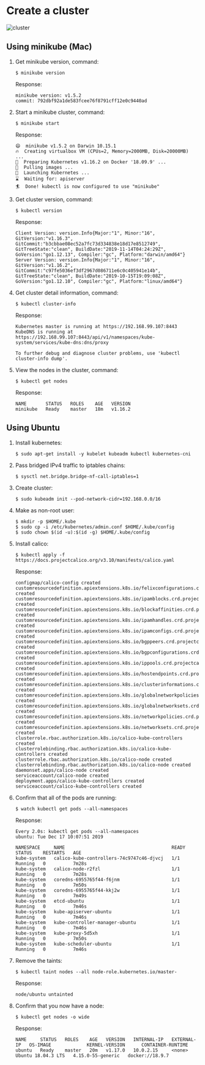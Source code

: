 # Create a cluster

![cluster](https://d33wubrfki0l68.cloudfront.net/99d9808dcbf2880a996ed50d308a186b5900cec9/40b94/docs/tutorials/kubernetes-basics/public/images/module_01_cluster.svg)

## Using minikube (Mac)
1. Get minikube version, command:
    ```
    $ minikube version
    ```
    Response:
    ```
    minikube version: v1.5.2
    commit: 792dbf92a1de583fcee76f8791cff12e0c9440ad
    ```
  
2. Start a minikube cluster, command:
    ```
    $ minikube start
    ```
    Response:
    ```
    😄  minikube v1.5.2 on Darwin 10.15.1
    🔥  Creating virtualbox VM (CPUs=2, Memory=2000MB, Disk=20000MB) ...
    🐳  Preparing Kubernetes v1.16.2 on Docker '18.09.9' ...
    🚜  Pulling images ...
    🚀  Launching Kubernetes ...
    ⌛  Waiting for: apiserver
    🏄  Done! kubectl is now configured to use "minikube"
    ```
3. Get cluster version, command:
    ```
    $ kubectl version
    ```
    Response:
    ```
    Client Version: version.Info{Major:"1", Minor:"16", GitVersion:"v1.16.3", GitCommit:"b3cbbae08ec52a7fc73d334838e18d17e8512749", GitTreeState:"clean", BuildDate:"2019-11-14T04:24:29Z", GoVersion:"go1.12.13", Compiler:"gc", Platform:"darwin/amd64"}
    Server Version: version.Info{Major:"1", Minor:"16", GitVersion:"v1.16.2", GitCommit:"c97fe5036ef3df2967d086711e6c0c405941e14b", GitTreeState:"clean", BuildDate:"2019-10-15T19:09:08Z", GoVersion:"go1.12.10", Compiler:"gc", Platform:"linux/amd64"}
    ```
4. Get cluster detail information, command:
    ```
    $ kubectl cluster-info
    ```
    Response:
    ```
    Kubernetes master is running at https://192.168.99.107:8443
    KubeDNS is running at https://192.168.99.107:8443/api/v1/namespaces/kube-system/services/kube-dns:dns/proxy

    To further debug and diagnose cluster problems, use 'kubectl cluster-info dump'.
    ```
5. View the nodes in the cluster, command:
    ```
    $ kubectl get nodes
    ```
    Response:
    ```
    NAME       STATUS   ROLES    AGE   VERSION
    minikube   Ready    master   18m   v1.16.2
    ```

## Using Ubuntu
1. Install kubernetes:
    ```
    $ sudo apt-get install -y kubelet kubeadm kubectl kubernetes-cni
    ```
2. Pass bridged IPv4 traffic to iptables chains:
    ```
    $ sysctl net.bridge.bridge-nf-call-iptables=1
    ```
3. Create cluster:
    ```
    $ sudo kubeadm init --pod-network-cidr=192.168.0.0/16
    ```
4. Make as non-root user:
    ```
    $ mkdir -p $HOME/.kube
    $ sudo cp -i /etc/kubernetes/admin.conf $HOME/.kube/config
    $ sudo chown $(id -u):$(id -g) $HOME/.kube/config
    ```
5. Install calico:
    ```
    $ kubectl apply -f https://docs.projectcalico.org/v3.10/manifests/calico.yaml
    ```
    Response:
    ```
    configmap/calico-config created
    customresourcedefinition.apiextensions.k8s.io/felixconfigurations.crd.projectcalico.org created
    customresourcedefinition.apiextensions.k8s.io/ipamblocks.crd.projectcalico.org created
    customresourcedefinition.apiextensions.k8s.io/blockaffinities.crd.projectcalico.org created
    customresourcedefinition.apiextensions.k8s.io/ipamhandles.crd.projectcalico.org created
    customresourcedefinition.apiextensions.k8s.io/ipamconfigs.crd.projectcalico.org created
    customresourcedefinition.apiextensions.k8s.io/bgppeers.crd.projectcalico.org created
    customresourcedefinition.apiextensions.k8s.io/bgpconfigurations.crd.projectcalico.org created
    customresourcedefinition.apiextensions.k8s.io/ippools.crd.projectcalico.org created
    customresourcedefinition.apiextensions.k8s.io/hostendpoints.crd.projectcalico.org created
    customresourcedefinition.apiextensions.k8s.io/clusterinformations.crd.projectcalico.org created
    customresourcedefinition.apiextensions.k8s.io/globalnetworkpolicies.crd.projectcalico.org created
    customresourcedefinition.apiextensions.k8s.io/globalnetworksets.crd.projectcalico.org created
    customresourcedefinition.apiextensions.k8s.io/networkpolicies.crd.projectcalico.org created
    customresourcedefinition.apiextensions.k8s.io/networksets.crd.projectcalico.org created
    clusterrole.rbac.authorization.k8s.io/calico-kube-controllers created
    clusterrolebinding.rbac.authorization.k8s.io/calico-kube-controllers created
    clusterrole.rbac.authorization.k8s.io/calico-node created
    clusterrolebinding.rbac.authorization.k8s.io/calico-node created
    daemonset.apps/calico-node created
    serviceaccount/calico-node created
    deployment.apps/calico-kube-controllers created
    serviceaccount/calico-kube-controllers created
    ```
6. Confirm that all of the pods are running:
    ```
    $ watch kubectl get pods --all-namespaces
    ```
    Response:
    ```
    Every 2.0s: kubectl get pods --all-namespaces                                                 ubuntu: Tue Dec 17 10:07:51 2019

    NAMESPACE     NAME                                       READY   STATUS    RESTARTS   AGE
    kube-system   calico-kube-controllers-74c9747c46-djvcj   1/1     Running   0          7m28s
    kube-system   calico-node-r2fzl                          1/1     Running   0          7m28s
    kube-system   coredns-6955765f44-f6jnm                   1/1     Running   0          7m50s
    kube-system   coredns-6955765f44-kkj2w                   1/1     Running   0          7m49s
    kube-system   etcd-ubuntu                                1/1     Running   0          7m46s
    kube-system   kube-apiserver-ubuntu                      1/1     Running   0          7m46s
    kube-system   kube-controller-manager-ubuntu             1/1     Running   0          7m46s
    kube-system   kube-proxy-5d5xh                           1/1     Running   0          7m50s
    kube-system   kube-scheduler-ubuntu                      1/1     Running   0          7m46s
    ```
7. Remove the taints:
    ```
    $ kubectl taint nodes --all node-role.kubernetes.io/master-
    ```
    Response:
    ```
    node/ubuntu untainted
    ```
8. Confirm that you now have a node:
    ```
    $ kubectl get nodes -o wide
    ```
    Response:
    ```
    NAME     STATUS   ROLES    AGE   VERSION   INTERNAL-IP   EXTERNAL-IP   OS-IMAGE             KERNEL-VERSION      CONTAINER-RUNTIME
    ubuntu   Ready    master   20m   v1.17.0   10.0.2.15     <none>        Ubuntu 18.04.3 LTS   4.15.0-55-generic   docker://18.9.7
    ```
